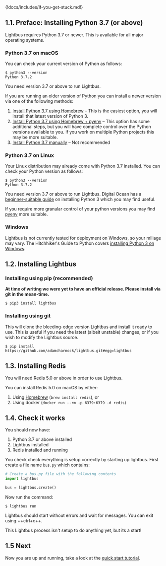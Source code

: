 {!docs/includes/if-you-get-stuck.md!}

## 1.1. Preface: Installing Python 3.7 (or above)

Lightbus requires Python 3.7 or newer. This is available
for all major operating systems.

### Python 3.7 on macOS

You can check your current version of Python as follows:

    $ python3 --version
    Python 3.7.2

You need version 3.7 or above to run Lightbus.

If you are running an older version of Python you can install a newer
version via one of the following methods:

1. [Install Python 3.7 using Homebrew][vincent] – This is the easiest option, you will
   install that latest version of Python 3.
2. [Install Python 3.7 using Homebrew + pyenv][gardner] – This option has some additional
   steps, but you will have complete control over the Python versions available to you.
   If you work on multiple Python projects this may be more suitable.
3. [Install Python 3.7 manually][download] – Not recommended

### Python 3.7 on Linux

Your Linux distribution may already come with Python 3.7 installed. You can check your
Python version as follows:

    $ python3 --version
    Python 3.7.2

You need version 3.7 or above to run Lightbus. Digital Ocean has a
[beginner-suitable guide][digital-ocean] on installing Python 3 which you may find useful.

If you require more granular control of your python versions you may find [pyenv] more suitable.

### Windows

Lightbus is not currently tested for deployment on Windows, so your millage may vary.
The Hitchhiker's Guide to Python covers [installing Python 3 on Windows][god-help-you].

## 1.2. Installing Lightbus

### Installing using pip (recommended)

**At time of writing we were yet to have an official release. Please install via git in the mean-time.**

    $ pip3 install lightbus

### Installing using git

This will clone the bleeding-edge version Lightbus and install it ready to use. This is useful
if you need the latest (albeit unstable) changes, or if you wish to modify the Lightbus source.

    $ pip install https://github.com/adamcharnock/lightbus.git#egg=lightbus

## 1.3. Installing Redis

You will need Redis 5.0 or above in order to use Lightbus.

You can install Redis 5.0 on macOS by either:

1. Using [Homebrew] (`brew install redis`), or
2. Using docker (`docker run --rm -p 6379:6379 -d redis`) 

## 1.4. Check it works

You should now have:

1. Python 3.7 or above installed
2. Lightbus installed
3. Redis installed and running

You check check everything is setup correctly by starting up lightbus. First create a file 
name `bus.py` which contains:

```python
# Create a bus.py file with the following contents
import lightbus

bus = lightbus.create()
```

Now run the command:

    $ lightbus run

Lightbus should start without errors and wait for messages.
You can exit using ++ctrl+c++.

This Lightbus process isn't setup to do anything yet, but its a start!

## 1.5 Next

Now you are up and running, take a look at the [quick start tutorial].

[vincent]: https://wsvincent.com/install-python3-mac/
[gardner]: https://medium.com/@jordanthomasg/python-development-on-macos-with-pyenv-2509c694a808
[Homebrew]: https://brew.sh/
[pyenv]: https://github.com/pyenv/pyenv
[download]: https://www.python.org/downloads/mac-osx/
[digital-ocean]: https://www.digitalocean.com/community/tutorials/how-to-install-python-3-and-set-up-a-local-programming-environment-on-ubuntu-16-04
[god-help-you]: http://docs.python-guide.org/en/latest/starting/install3/win/
[Redis]: https://redis.io/
<!-- Seriously, the Python docs for asyncio are scary. Let's link to something nicer -->
[asyncio]: https://hackernoon.com/asyncio-for-the-working-python-developer-5c468e6e2e8e
[type hinting]: https://docs.python.org/3/library/typing.html
[quick start tutorial]: quick-start.md

